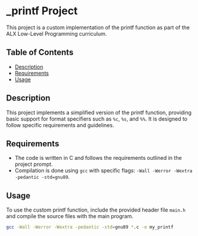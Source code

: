 # _printf Project

This project is a custom implementation of the printf function as part of the ALX Low-Level Programming curriculum.

## Table of Contents

- [Description](#description)
- [Requirements](#requirements)
- [Usage](#usage)


## Description

This project implements a simplified version of the printf function, providing basic support for format specifiers such as `%c`, `%s`, and `%%`. It is designed to follow specific requirements and guidelines.

## Requirements

- The code is written in C and follows the requirements outlined in the project prompt.
- Compilation is done using `gcc` with specific flags: `-Wall -Werror -Wextra -pedantic -std=gnu89`.

## Usage

To use the custom printf function, include the provided header file `main.h` and compile the source files with the main program.

```bash
gcc -Wall -Werror -Wextra -pedantic -std=gnu89 *.c -o my_printf
```

